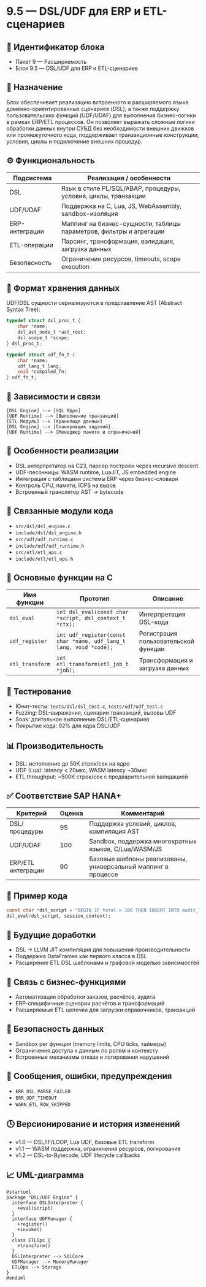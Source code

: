 # 9.5 — DSL/UDF для ERP и ETL-сценариев

## 🏢 Идентификатор блока

* Пакет 9 — Расширяемость
* Блок 9.5 — DSL/UDF для ERP и ETL-сценариев

## 🎯 Назначение

Блок обеспечивает реализацию встроенного и расширяемого языка доменно-ориентированных сценариев (DSL), а также поддержку пользовательских функций (UDF/UDAF) для выполнения бизнес-логики в рамках ERP/ETL процессов. Он позволяет выражать сложные логики обработки данных внутри СУБД без необходимости внешних движков или промежуточного кода, поддерживает транзакционные конструкции, условия, циклы и подключение внешних процедур.

## ⚙️ Функциональность

| Подсистема     | Реализация / особенности                                            |
| -------------- | ------------------------------------------------------------------- |
| DSL            | Язык в стиле PL/SQL/ABAP, процедуры, условия, циклы, транзакции     |
| UDF/UDAF       | Поддержка на C, Lua, JS, WebAssembly, sandbox-изоляция              |
| ERP-интеграции | Маппинг на бизнес-сущности, таблицы параметров, фильтры и агрегации |
| ETL-операции   | Парсинг, трансформация, валидация, загрузка данных                  |
| Безопасность   | Ограничение ресурсов, timeouts, scope execution                     |

## 💾 Формат хранения данных

UDF/DSL сущности сериализуются в представление AST (Abstract Syntax Tree):

```c
typedef struct dsl_proc_t {
    char *name;
    dsl_ast_node_t *ast_root;
    dsl_scope_t *scope;
} dsl_proc_t;

typedef struct udf_fn_t {
    char *name;
    udf_lang_t lang;
    void *compiled_fn;
} udf_fn_t;
```

## 🔄 Зависимости и связи

```plantuml
[DSL Engine] --> [SQL Ядро]
[UDF Runtime] --> [Выполнение транзакций]
[ETL Модуль] --> [Хранилище данных]
[DSL Engine] --> [Планировщик заданий]
[UDF Runtime] --> [Менеджер памяти и ограничений]
```

## 🧠 Особенности реализации

* DSL интерпретатор на C23, парсер построен через recursive descent
* UDF-песочницы: WASM runtime, LuaJIT, JS embedded engine
* Интеграция с таблицами системы ERP через бизнес-словари
* Контроль CPU, памяти, IOPS на вызов
* Встроенный транслятор AST → bytecode

## 📂 Связанные модули кода

* `src/dsl/dsl_engine.c`
* `include/dsl/dsl_engine.h`
* `src/udf/udf_runtime.c`
* `include/udf/udf_runtime.h`
* `src/etl/etl_ops.c`
* `include/etl/etl_ops.h`

## 🔧 Основные функции на C

| Имя функции     | Прототип                                                           | Описание                             |
| --------------- | ------------------------------------------------------------------ | ------------------------------------ |
| `dsl_eval`      | `int dsl_eval(const char *script, dsl_context_t *ctx);`            | Интерпретация DSL-кода               |
| `udf_register`  | `int udf_register(const char *name, udf_lang_t lang, void *code);` | Регистрация пользовательской функции |
| `etl_transform` | `int etl_transform(etl_job_t *job);`                               | Трансформация и загрузка данных      |

## 🧪 Тестирование

* Юнит-тесты: `tests/dsl/dsl_test.c`, `tests/udf/udf_test.c`
* Fuzzing: DSL-выражения, сценарии транзакций, вызовы UDF
* Soak: длительное выполнение DSL/ETL-сценариев
* Покрытие кода: 92% для ядра DSL/UDF

## 📊 Производительность

* DSL: исполнение до 50K строк/сек на ядро
* UDF (Lua): latency < 20мкс, WASM latency \~30мкс
* ETL throughput: \~500K строк/сек с предварительной валидацией

## ✅ Соответствие SAP HANA+

| Критерий           | Оценка | Комментарий                                                   |
| ------------------ | ------ | ------------------------------------------------------------- |
| DSL/процедуры      | 95     | Поддержка условий, циклов, компиляция AST                     |
| UDF/UDAF           | 100    | Sandbox, поддержка многократных языков, C/Lua/WASM/JS         |
| ERP/ETL интеграции | 90     | Базовые шаблоны реализованы, универсальный маппинг в процессе |

## 📎 Пример кода

```c
const char *dsl_script = "BEGIN IF total > 100 THEN INSERT INTO audit_log VALUES (...); END;";
dsl_eval(dsl_script, session_context);
```

## 🧩 Будущие доработки

* DSL → LLVM JIT компиляция для повышения производительности
* Поддержка DataFrames как первого класса в DSL
* Расширение ETL DSL шаблонами и графовой моделью зависимостей

## 🧰 Связь с бизнес-функциями

* Автоматизация обработки заказов, расчётов, аудита
* ERP-специфичные сценарии расчётов и трансформаций
* Расширяемые ETL цепочки для загрузки справочников, транзакций

## 🔐 Безопасность данных

* Sandbox per функция (memory limits, CPU ticks, таймеры)
* Ограничения доступа к данным по ролям и контексту
* Встроенные механизмы отказа и логирования нарушений

## 🧾 Сообщения, ошибки, предупреждения

* `ERR_DSL_PARSE_FAILED`
* `ERR_UDF_TIMEOUT`
* `WARN_ETL_ROW_SKIPPED`

## 🕓 Версионирование и история изменений

* v1.0 — DSL/IF/LOOP, Lua UDF, базовые ETL transform
* v1.1 — WASM поддержка, ограничения ресурсов, логирование
* v1.2 — DSL-to-Bytecode, UDF lifecycle callbacks

## 📈 UML-диаграмма

```plantuml
@startuml
package "DSL/UDF Engine" {
  interface DSLInterpreter {
    +eval(script)
  }
  interface UDFManager {
    +register()
    +invoke()
  }
  class ETLOps {
    +transform()
  }
  DSLInterpreter --> SQLCore
  UDFManager --> MemoryManager
  ETLOps --> Storage
}
@enduml
```

